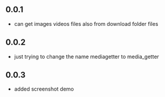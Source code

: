 ## 0.0.1

* can get images videos files also from download folder files

## 0.0.2
* just trying to change the name mediagetter to media_getter
## 0.0.3
* added screenshot demo